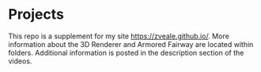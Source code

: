 # Projects
  This repo is a supplement for my site https://zveale.github.io/. More information about the 3D Renderer and Armored
Fairway are located within folders. Additional information is posted in the description section of the videos.
